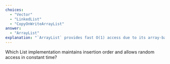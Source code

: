 ```yaml
---
choices:
  - "Vector"
  - "LinkedList"
  - "CopyOnWriteArrayList"
answer:
  - "ArrayList"
explanation: "`ArrayList` provides fast O(1) access due to its array-based structure while maintaining insertion order."
---
```

Which List implementation maintains insertion order and allows random access in constant time?